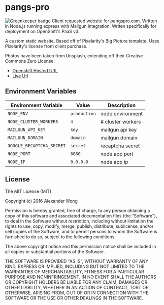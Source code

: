 # pangs-pro

[![Greenkeeper badge](https://badges.greenkeeper.io/awwong1/pangs-pro.svg)](https://greenkeeper.io/)
Client requested website for pangspro.com. Written in Node.js running express with Mailgun integration. Writen specifically for deployment on OpenShift's PaaS v3.

A custom static website. Based off of Pixelarity's Big Picture template. Uses Pixelarity's license from client purchase.

Photos have been taken from Unsplash, extending off their Creative Commons Zero License.

* [Openshift Hosted URL](http://pangs-pro-decals-pangspro.193b.starter-ca-central-1.openshiftapps.com/)
* [Live Url](https://www.pangspro.com/)

## Environment Variables

| Environment Variable      | Value        | Description       |
|---------------------------|--------------|-------------------|
| `NODE_ENV`                | `production` | node environment  |
| `NODE_CLUSTER_WORKERS`    | `4`          | # cluster workers |
| `MAILGUN_API_KEY`         | `key`        | mailgun api key   |
| `MAILGUN_DOMAIN`          | `domain`     | mailgun domain    |
| `GOOGLE_RECAPTCHA_SECRET` | `secret`     | recaptcha secret  |
| `NODE_PORT`               | `8080`       | node app port     |
| `NODE_IP`                 | `0.0.0.0`    | node app ip       |

## License

The MIT License (MIT)

Copyright (c) 2016 Alexander Wong

Permission is hereby granted, free of charge, to any person obtaining a copy
of this software and associated documentation files (the "Software"), to deal
in the Software without restriction, including without limitation the rights
to use, copy, modify, merge, publish, distribute, sublicense, and/or sell
copies of the Software, and to permit persons to whom the Software is
furnished to do so, subject to the following conditions:

The above copyright notice and this permission notice shall be included in all
copies or substantial portions of the Software.

THE SOFTWARE IS PROVIDED "AS IS", WITHOUT WARRANTY OF ANY KIND, EXPRESS OR
IMPLIED, INCLUDING BUT NOT LIMITED TO THE WARRANTIES OF MERCHANTABILITY,
FITNESS FOR A PARTICULAR PURPOSE AND NONINFRINGEMENT. IN NO EVENT SHALL THE
AUTHORS OR COPYRIGHT HOLDERS BE LIABLE FOR ANY CLAIM, DAMAGES OR OTHER
LIABILITY, WHETHER IN AN ACTION OF CONTRACT, TORT OR OTHERWISE, ARISING FROM,
OUT OF OR IN CONNECTION WITH THE SOFTWARE OR THE USE OR OTHER DEALINGS IN THE
SOFTWARE.

